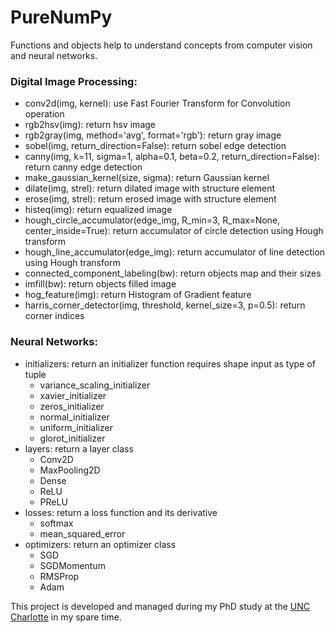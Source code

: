 # PureNumPy
Functions and objects help to understand concepts from computer vision and neural networks.

### Digital Image Processing:
- conv2d(img, kernel): use Fast Fourier Transform for Convolution operation
- rgb2hsv(img): return hsv image
- rgb2gray(img, method='avg', format='rgb'): return gray image
- sobel(img, return_direction=False): return sobel edge detection
- canny(img, k=11, sigma=1, alpha=0.1, beta=0.2, return_direction=False): return canny edge detection
- make_gaussian_kernel(size, sigma): return Gaussian kernel
- dilate(img, strel): return dilated image with structure element
- erose(img, strel): return erosed image with structure element
- histeq(img): return equalized image
- hough_circle_accumulator(edge_img, R_min=3, R_max=None, center_inside=True): return accumulator of circle detection using Hough transform
- hough_line_accumulator(edge_img): return accumulator of line detection using Hough transform
- connected_component_labeling(bw): return objects map and their sizes
- imfill(bw): return objects filled image
- hog_feature(img): return Histogram of Gradient feature
- harris_corner_detector(img, threshold, kernel_size=3, p=0.5): return corner indices

### Neural Networks:
- initializers: return an initializer function requires shape input as type of tuple
  + variance_scaling_initializer
  + xavier_initializer
  + zeros_initializer
  + normal_initializer
  + uniform_initializer
  + glorot_initializer
- layers: return a layer class
  + Conv2D
  + MaxPooling2D
  + Dense
  + ReLU
  + PReLU
- losses: return a loss function and its derivative
  + softmax
  + mean_squared_error
- optimizers: return an optimizer class
  + SGD
  + SGDMomentum
  + RMSProp
  + Adam

This project is developed and managed during my PhD study at the [UNC Charlotte](https://www.uncc.edu/) in my spare time.
